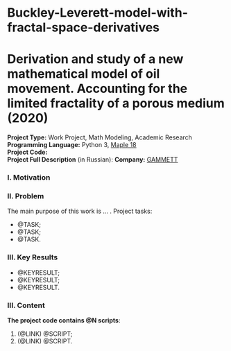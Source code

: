 # Buckley-Leverett-model-with-fractal-space-derivatives

# Derivation and study of a new mathematical model of oil movement. Accounting for the limited fractality of a porous medium (2020)
**Project Type:** Work Project, Math Modeling, Academic Research  
**Programming Language:** Python 3, [Maple 18](https://en.wikipedia.org/wiki/Maple_(software))  
**Project Сode:**  
**Project Full Description** (in Russian): 
**Company:** [GAMMETT](http://gammett.ugatu.su/index.php?option=com_content&view=article&id=726&Itemid=137)  



### I. Motivation


### II. Problem
The main purpose of this work is ... .
Project tasks:
* @TASK;  
* @TASK;  
* @TASK.

### III. Key Results 
* @KEYRESULT;  
* @KEYRESULT;  
* @KEYRESULT.

### III. Content


**The project code contains @N scripts**:
1. (@LINK) @SCRIPT;  
2. (@LINK) @SCRIPT.

